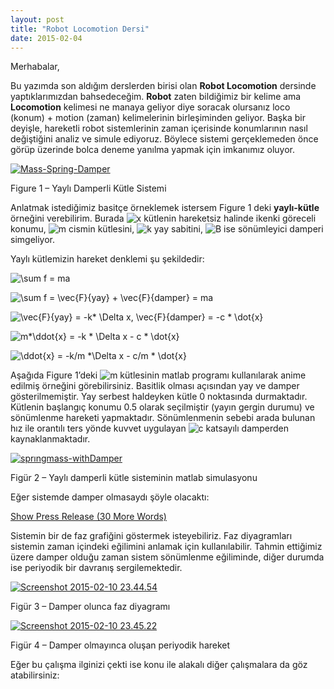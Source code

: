 ```yaml
---
layout: post
title: "Robot Locomotion Dersi"
date: 2015-02-04
---
```


Merhabalar,

Bu yazımda son aldığım derslerden birisi olan **Robot Locomotion** dersinde yaptıklarımızdan bahsedeceğim. **Robot** zaten bildiğimiz bir kelime ama **Locomotion** kelimesi ne manaya geliyor diye soracak olursanız loco (konum) + motion (zaman) kelimelerinin birleşiminden geliyor. Başka bir deyişle,  hareketli robot sistemlerinin zaman içerisinde konumlarının nasıl değiştiğini analiz ve simule ediyoruz. Böylece sistemi gerçeklemeden önce görüp üzerinde bolca deneme yanılma yapmak için imkanımız oluyor.

[![Mass-Spring-Damper](http://sekilver.net/akifsblog.com//wp-content/uploads/2015/02/Mass-Spring-Damper-300x176.png)](http://sekilver.net/akifsblog.com//wp-content/uploads/2015/02/Mass-Spring-Damper.png)

Figure 1 – Yaylı Damperli Kütle Sistemi



Anlatmak istediğimiz basitçe örneklemek istersem Figure 1 deki **yaylı-kütle** örneğini verebilirim. Burada ![x](http://akifsblog.com/wp-content/ql-cache/quicklatex.com-44716c693b7d6b89650f878c44f40087_l3.svg) kütlenin hareketsiz halinde ikenki göreceli konumu, ![m](http://akifsblog.com/wp-content/ql-cache/quicklatex.com-d91dfb9f55f5227bcc85aace47e79e28_l3.svg) cismin kütlesini, ![k](http://akifsblog.com/wp-content/ql-cache/quicklatex.com-d0ecd570b742ddfd7ad2c638c809d42d_l3.svg) yay sabitini, ![B](http://akifsblog.com/wp-content/ql-cache/quicklatex.com-e7475427419c987fda3a58840cde486b_l3.svg) ise sönümleyici damperi simgeliyor. 

Yaylı kütlemizin hareket denklemi şu şekildedir:

![\sum f = ma](http://akifsblog.com/wp-content/ql-cache/quicklatex.com-7e2780f83234ebefe0834b18cf6cd7cd_l3.svg)

![\sum f =  \vec{F}_{yay} + \vec{F}_{damper} = ma](http://akifsblog.com/wp-content/ql-cache/quicklatex.com-9c4b7642e5a309297c5d7e0b3675924c_l3.svg)

![\vec{F}_{yay} = -k* \Delta x,   \vec{F}_{damper} = -c * \dot{x}](http://akifsblog.com/wp-content/ql-cache/quicklatex.com-1b5a556cbae8850a0944b3cb8ac09d23_l3.svg)

![m*\ddot{x} = -k * \Delta x - c * \dot{x}](http://akifsblog.com/wp-content/ql-cache/quicklatex.com-0f426d0d1a9fb9519d9e5c9a1ea14c47_l3.svg)

![\ddot{x} = -k/m *\Delta x - c/m * \dot{x}](http://akifsblog.com/wp-content/ql-cache/quicklatex.com-3187ed2ed360c4c7a201b27984ce76ba_l3.svg)

Aşağıda Figure 1’deki ![m](http://akifsblog.com/wp-content/ql-cache/quicklatex.com-d91dfb9f55f5227bcc85aace47e79e28_l3.svg) kütlesinin matlab programı kullanılarak anime edilmiş  örneğini görebilirsiniz. Basitlik olması açısından yay ve damper gösterilmemiştir. Yay serbest haldeyken kütle 0 noktasında durmaktadır. Kütlenin başlangıç konumu 0.5 olarak seçilmiştir (yayın gergin durumu) ve sönümlenme hareketi yapmaktadır. Sönümlenmenin sebebi arada bulunan hız ile orantılı ters yönde kuvvet uygulayan  ![c](http://akifsblog.com/wp-content/ql-cache/quicklatex.com-570dac2d3702babadeae39d93d2d5a9d_l3.svg) katsayılı damperden kaynaklanmaktadır.

[![sprıngmass-withDamper](http://sekilver.net/akifsblog.com//wp-content/uploads/2015/02/sprıngmass-withDamper.gif)](http://sekilver.net/akifsblog.com//wp-content/uploads/2015/02/sprıngmass-withDamper.gif)

Figür 2 – Yaylı damperli kütle sisteminin matlab simulasyonu

Eğer sistemde damper olmasaydı şöyle olacaktı: 

[Show Press Release (30 More Words)](#)



Sistemin bir de faz grafiğini göstermek isteyebiliriz. Faz diyagramları sistemin zaman içindeki eğilimini anlamak için kullanılabilir. Tahmin ettiğimiz üzere damper olduğu zaman sistem sönümlenme eğiliminde, diğer durumda ise periyodik bir davranış sergilemektedir.

[![Screenshot 2015-02-10 23.44.54](http://sekilver.net/akifsblog.com//wp-content/uploads/2015/02/Screenshot-2015-02-10-23.44.54.png)](http://sekilver.net/akifsblog.com//wp-content/uploads/2015/02/Screenshot-2015-02-10-23.44.54.png)

Figür 3 – Damper olunca faz diyagramı

[![Screenshot 2015-02-10 23.45.22](http://sekilver.net/akifsblog.com//wp-content/uploads/2015/02/Screenshot-2015-02-10-23.45.22.png)](http://sekilver.net/akifsblog.com//wp-content/uploads/2015/02/Screenshot-2015-02-10-23.45.22.png)

Figür 4 – Damper olmayınca oluşan periyodik hareket

 

 

Eğer bu çalışma ilginizi çekti ise konu ile alakalı diğer çalışmalara da göz atabilirsiniz: